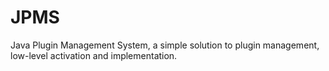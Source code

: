 JPMS
====

Java Plugin Management System, a simple solution to plugin management, low-level activation and implementation.
